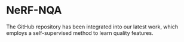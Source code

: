 # NeRF-NQA



The GitHub repository has been integrated into our latest work, which employs a self-supervised method to learn quality features.

